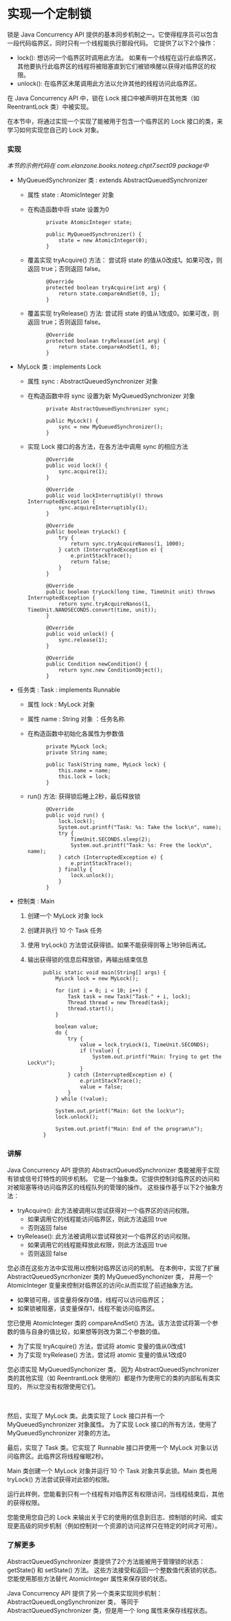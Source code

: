 实现一个定制锁
====

锁是 Java Concurrency API 提供的基本同步机制之一。它使得程序员可以包含一段代码临界区，同时只有一个线程能执行那段代码。
它提供了以下2个操作：

* lock(): 想访问一个临界区时调用此方法。
如果有一个线程在运行此临界区，其他要执行此临界区的线程将被阻塞直到它们被锁唤醒以获得对临界区的权限。
* unlock(): 在临界区末尾调用此方法以允许其他的线程访问此临界区。

在 Java Concurrency API 中，锁在 Lock 接口中被声明并在其他类（如 ReentrantLock 类）中被实现。

在本节中，将通过实现一个实现了能被用于包含一个临界区的 Lock 接口的类，来学习如何实现您自己的 Lock 对象。


### 实现

*本节的示例代码在 com.elanzone.books.noteeg.chpt7.sect09 package中*


* MyQueuedSynchronizer 类 : extends AbstractQueuedSynchronizer

    * 属性 state : AtomicInteger 对象
    * 在构造函数中将 state 设置为0

                private AtomicInteger state;

                public MyQueuedSynchronizer() {
                    state = new AtomicInteger(0);
                }

    * 覆盖实现 tryAcquire() 方法：
        尝试将 state 的值从0改成1。如果可改，则返回 true；否则返回 false。

                @Override
                protected boolean tryAcquire(int arg) {
                    return state.compareAndSet(0, 1);
                }

    * 覆盖实现 tryRelease() 方法:
        尝试将 state 的值从1改成0。如果可改，则返回 true；否则返回 false。

                @Override
                protected boolean tryRelease(int arg) {
                    return state.compareAndSet(1, 0);
                }

* MyLock 类 : implements Lock
    * 属性 sync : AbstractQueuedSynchronizer 对象
    * 在构造函数中将 sync 设置为新 MyQueuedSynchronizer 对象

                private AbstractQueuedSynchronizer sync;

                public MyLock() {
                    sync = new MyQueuedSynchronizer();
                }

    * 实现 Lock 接口的各方法，在各方法中调用 sync 的相应方法

                @Override
                public void lock() {
                    sync.acquire(1);
                }

                @Override
                public void lockInterruptibly() throws InterruptedException {
                    sync.acquireInterruptibly(1);
                }

                @Override
                public boolean tryLock() {
                    try {
                        return sync.tryAcquireNanos(1, 1000);
                    } catch (InterruptedException e) {
                        e.printStackTrace();
                        return false;
                    }
                }

                @Override
                public boolean tryLock(long time, TimeUnit unit) throws InterruptedException {
                    return sync.tryAcquireNanos(1, TimeUnit.NANOSECONDS.convert(time, unit));
                }

                @Override
                public void unlock() {
                    sync.release(1);
                }

                @Override
                public Condition newCondition() {
                    return sync.new ConditionObject();
                }

* 任务类 : Task : implements Runnable

    * 属性 lock : MyLock 对象
    * 属性 name : String 对象 ：任务名称
    * 在构造函数中初始化各属性为参数值

                private MyLock lock;
                private String name;

                public Task(String name, MyLock lock) {
                    this.name = name;
                    this.lock = lock;
                }

    * run() 方法: 获得锁后睡上2秒，最后释放锁

                @Override
                public void run() {
                    lock.lock();
                    System.out.printf("Task: %s: Take the lock\n", name);
                    try {
                        TimeUnit.SECONDS.sleep(2);
                        System.out.printf("Task: %s: Free the lock\n", name);
                    } catch (InterruptedException e) {
                        e.printStackTrace();
                    } finally {
                        lock.unlock();
                    }
                }

* 控制类 : Main

    1. 创建一个 MyLock 对象 lock
    2. 创建并执行 10 个 Task 任务
    3. 使用 tryLock() 方法尝试获得锁。如果不能获得则等上1秒钟后再试。
    4. 输出获得锁的信息后释放锁，再输出结束信息

                public static void main(String[] args) {
                    MyLock lock = new MyLock();

                    for (int i = 0; i < 10; i++) {
                        Task task = new Task("Task-" + i, lock);
                        Thread thread = new Thread(task);
                        thread.start();
                    }

                    boolean value;
                    do {
                        try {
                            value = lock.tryLock(1, TimeUnit.SECONDS);
                            if (!value) {
                                System.out.printf("Main: Trying to get the Lock\n");
                            }
                        } catch (InterruptedException e) {
                            e.printStackTrace();
                            value = false;
                        }
                    } while (!value);

                    System.out.printf("Main: Got the lock\n");
                    lock.unlock();

                    System.out.printf("Main: End of the program\n");
                }


### 讲解

Java Concurrency API 提供的 AbstractQueuedSynchronizer 类能被用于实现有锁或信号灯特性的同步机制。
它是一个抽象类。它提供控制对临界区的访问和对被阻塞等待访问临界区的线程队列的管理的操作。
这些操作基于以下2个抽象方法：

* tryAcquire(): 此方法被调用以尝试获得对一个临界区的访问权限。
    * 如果调用它的线程能访问临界区，则此方法返回 true
    * 否则返回 false
* tryRelease(): 此方法被调用以尝试释放对一个临界区的访问权限。
    * 如果调用它的线程能释放此权限，则此方法返回 true
    * 否则返回 false

您必须在这些方法中实现用以控制对临界区访问的机制。
在本例中，实现了扩展 AbstractQueuedSyncrhonizer 类的 MyQueuedSynchonizer 类，
并用一个 AtomicInteger 变量来控制对临界区的访问c从而实现了前述抽象方法。

* 如果锁可用，该变量将保存0值，线程可以访问临界区；
* 如果锁被阻塞，该变量保存1，线程不能访问临界区。

您已使用 AtomicInteger 类的 compareAndSet() 方法。该方法尝试将第一个参数的值与自身的值比较，如果想等则改为第二个参数的值。

* 为了实现 tryAcquire() 方法，尝试将 atomic 变量的值从0改成1
* 为了实现 tryRelease() 方法，尝试将 atomic 变量的值从1改成0


您必须实现 MyQueuedSynchonizer 类，
因为 AbstractQueuedSynchronizer 类的其他实现（如 ReentrantLock 使用的）都是作为使用它的类的内部私有类实现的，
所以您没有权限使用它们。

<br/><br/>
然后，实现了 MyLock 类。此类实现了 Lock 接口并有一个 MyQueuedSynchronizer 对象属性。
为了实现 Lock 接口的所有方法，使用了 MyQueuedSynchronizer 对象的方法。

最后，实现了 Task 类。它实现了 Runnable 接口并使用一个 MyLock 对象以访问临界区。此临界区将线程催眠2秒。

Main 类创建一个 MyLock 对象并运行 10 个 Task 对象共享此锁。Main 类也用 tryLock() 方法尝试获得对此锁的权限。


运行此样例，您能看到只有一个线程有对临界区有权限访问，当线程结束后，其他的获得权限。

您能使用您自己的 Lock 来输出关于它的使用的信息到日志、控制锁的时间、或实现更高级的同步机制（例如控制对一个资源的访问这样只在特定的时间才可用）。



### 了解更多

AbstractQueuedSynchronizer 类提供了2个方法能被用于管理锁的状态：getState() 和 setState() 方法。
这些方法接受和返回一个整数值代表锁的状态。您能使用那些方法替代 AtomicInteger 属性来保存锁的状态。

Java Concurrency API 提供了另一个类来实现同步机制：AbstractQueuedLongSynchronizer 类，
等同于 AbstractQueuedSynchronizer 类，但是用一个 long 属性来保存线程状态。


